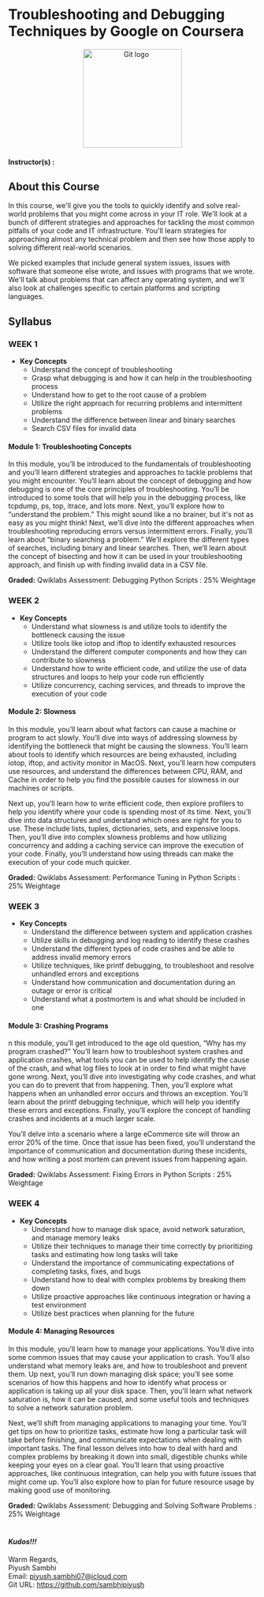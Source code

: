 # Troubleshooting and Debugging Techniques by Google on Coursera

<p align="center">
  <a href="javascript:void(0)" rel="noopener">
 <img width=200px  src="https://github.com/sambhipiyush/Troubleshooting-and-Debugging-Techniques-Google/blob/master/google_logo-preview.jpg" alt="Git logo"></a>
</p>

#### Instructor(s) : 

## About this Course

In this course, we'll give you the tools to quickly identify and solve real-world problems that you might come across in your IT role. We'll look at a bunch of different strategies and approaches for tackling the most common pitfalls of your code and IT infrastructure. You'll learn strategies for approaching almost any technical problem and then see how those apply to solving different real-world scenarios. 

We picked examples that include general system issues, issues with software that someone else wrote, and issues with programs that we wrote. We'll talk about problems that can affect any operating system, and we'll also look at challenges specific to certain platforms and scripting languages.

## Syllabus

### WEEK 1

* **Key Concepts**
	* Understand the concept of troubleshooting
	* Grasp what debugging is and how it can help in the troubleshooting process
	* Understand how to get to the root cause of a problem
	* Utilize the right approach for recurring problems and intermittent problems
	* Understand the difference between linear and binary searches
	* Search CSV files for invalid data

#### Module 1: Troubleshooting Concepts

In this module, you’ll be introduced to the fundamentals of troubleshooting and you’ll learn different strategies and approaches to tackle problems that you might encounter. You’ll learn about the concept of debugging and how debugging is one of the core principles of troubleshooting. You’ll be introduced to some tools that will help you in the debugging process, like tcpdump, ps, top, itrace, and lots more. Next, you’ll explore how to “understand the problem.” This might sound like a no brainer, but it's not as easy as you might think! Next, we’ll dive into the different approaches when troubleshooting reproducing errors versus intermittent errors. Finally, you’ll learn about “binary searching a problem.” We’ll explore the different types of searches, including binary and linear searches. Then, we’ll learn about the concept of bisecting and how it can be used in your troubleshooting approach, and finish up with finding invalid data in a CSV file.

**Graded:** Qwiklabs Assessment: Debugging Python Scripts : 25% Weightage

### WEEK 2

* **Key Concepts**
	* Understand what slowness is and utilize tools to identify the bottleneck causing the issue
	* Utilize tools like iotop and iftop to identify exhausted resources
	* Understand the different computer components and how they can contribute to slowness
	* Understand how to write efficient code, and utilize the use of data structures and loops to help your code run efficiently
	* Utilize concurrency, caching services, and threads to improve the execution of your code

#### Module 2: Slowness

In this module, you’ll learn about what factors can cause a machine or program to act slowly. You’ll dive into ways of addressing slowness by identifying the bottleneck that might be causing the slowness. You’ll learn about tools to identify which resources are being exhausted, including iotop, iftop, and activity monitor in MacOS. Next, you’ll learn how computers use resources, and understand the differences between CPU, RAM, and Cache in order to help you find the possible causes for slowness in our machines or scripts.

Next up, you’ll learn how to write efficient code, then explore profilers to help you identify where your code is spending most of its time. Next, you’ll dive into data structures and understand which ones are right for you to use. These include lists, tuples, dictionaries, sets, and expensive loops. Then, you’ll dive into complex slowness problems and how utilizing concurrency and adding a caching service can improve the execution of your code. Finally, you’ll understand how using threads can make the execution of your code much quicker.

**Graded:** Qwiklabs Assessment: Performance Tuning in Python Scripts : 25% Weightage

### WEEK 3

* **Key Concepts**
	* Understand the difference between system and application crashes
	* Utilize skills in debugging and log reading to identify these crashes
	* Understand the different types of code crashes and be able to address invalid memory errors
	* Utilize techniques, like printf debugging, to troubleshoot and resolve unhandled errors and exceptions
	* Understand how communication and documentation during an outage or error is critical
	* Understand what a postmortem is and what should be included in one


#### Module 3: Crashing Programs

n this module, you’ll get introduced to the age old question, “Why has my program crashed?” You’ll learn how to troubleshoot system crashes and application crashes, what tools you can be used to help identify the cause of the crash, and what log files to look at in order to find what might have gone wrong. Next, you’ll dive into investigating why code crashes, and what you can do to prevent that from happening. Then, you’ll explore what happens when an unhandled error occurs and throws an exception. You’ll learn about the printf debugging technique, which will help you identify these errors and exceptions. Finally, you’ll explore the concept of handling crashes and incidents at a much larger scale.

You’ll delve into a scenario where a large eCommerce site will throw an error 20% of the time. Once that issue has been fixed, you’ll understand the importance of communication and documentation during these incidents, and how writing a post mortem can prevent issues from happening again.

**Graded:** Qwiklabs Assessment: Fixing Errors in Python Scripts : 25% Weightage

### WEEK 4

* **Key Concepts**
	* Understand how to manage disk space, avoid network saturation, and manage memory leaks
	* Utilize their techniques to manage their time correctly by prioritizing tasks and estimating how long tasks will take
	* Understand the importance of communicating expectations of completing tasks, fixes, and bugs
	* Understand how to deal with complex problems by breaking them down
	* Utilize proactive approaches like continuous integration or having a test environment
	* Utilize best practices when planning for the future


#### Module 4: Managing Resources

In this module, you’ll learn how to manage your applications. You’ll dive into some common issues that may cause your application to crash. You’ll also understand what memory leaks are, and how to troubleshoot and prevent them. Up next, you’ll run down managing disk space; you’ll see some scenarios of how this happens and how to identify what process or application is taking up all your disk space. Then, you'll learn what network saturation is, how it can be caused, and some useful tools and techniques to solve a network saturation problem.

Next, we’ll shift from managing applications to managing your time. You’ll get tips on how to prioritize tasks, estimate how long a particular task will take before finishing, and communicate expectations when dealing with important tasks. The final lesson delves into how to deal with hard and complex problems by breaking it down into small, digestible chunks while keeping your eyes on a clear goal. You’ll learn that using proactive approaches, like continuous integration, can help you with future issues that might come up. You’ll also explore how to plan for future resource usage by making good use of monitoring.

**Graded:** Qwiklabs Assessment: Debugging and Solving Software Problems : 25% Weightage


#
#
#### ***Kudos!!!***

Warm Regards, \
Piyush Sambhi \
Email: piyush.sambhi07@icloud.com \
Git URL: https://github.com/sambhipiyush
